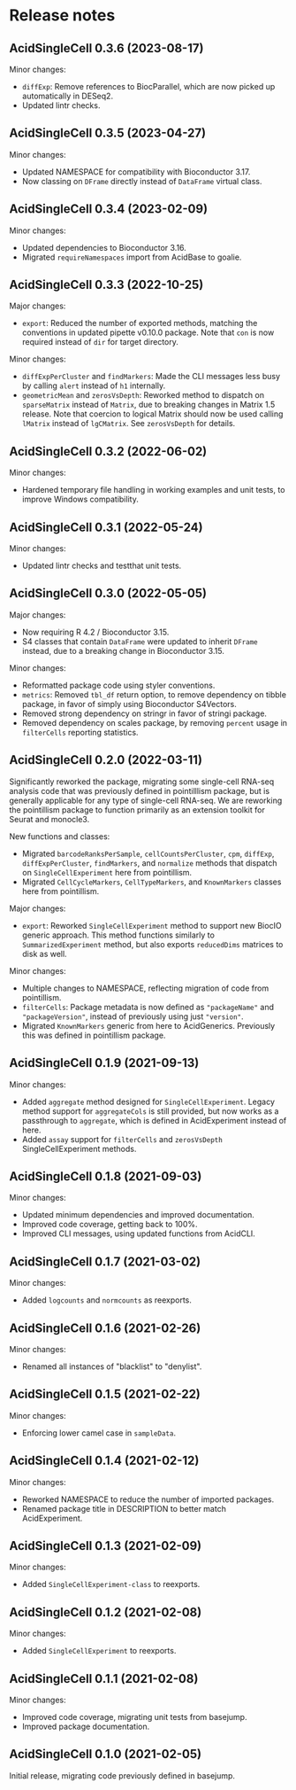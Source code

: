 # Release notes

## AcidSingleCell 0.3.6 (2023-08-17)

Minor changes:

- `diffExp`: Remove references to BiocParallel, which are now picked up
  automatically in DESeq2.
- Updated lintr checks.

## AcidSingleCell 0.3.5 (2023-04-27)

Minor changes:

- Updated NAMESPACE for compatibility with Bioconductor 3.17.
- Now classing on `DFrame` directly instead of `DataFrame` virtual class.

## AcidSingleCell 0.3.4 (2023-02-09)

Minor changes:

- Updated dependencies to Bioconductor 3.16.
- Migrated `requireNamespaces` import from AcidBase to goalie.

## AcidSingleCell 0.3.3 (2022-10-25)

Major changes:

- `export`: Reduced the number of exported methods, matching the conventions in
  updated pipette v0.10.0 package. Note that `con` is now required instead
  of `dir` for target directory.

Minor changes:

- `diffExpPerCluster` and `findMarkers`: Made the CLI messages less busy by
  calling `alert` instead of `h1` internally.
- `geometricMean` and `zerosVsDepth`: Reworked method to dispatch on
  `sparseMatrix` instead of `Matrix`, due to breaking changes in Matrix 1.5
  release. Note that coercion to logical Matrix should now be used calling
  `lMatrix` instead of `lgCMatrix`. See `zerosVsDepth` for details.

## AcidSingleCell 0.3.2 (2022-06-02)

Minor changes:

- Hardened temporary file handling in working examples and unit tests, to
  improve Windows compatibility.

## AcidSingleCell 0.3.1 (2022-05-24)

Minor changes:

- Updated lintr checks and testthat unit tests.

## AcidSingleCell 0.3.0 (2022-05-05)

Major changes:

- Now requiring R 4.2 / Bioconductor 3.15.
- S4 classes that contain `DataFrame` were updated to inherit `DFrame` instead,
  due to a breaking change in Bioconductor 3.15.

Minor changes:

- Reformatted package code using styler conventions.
- `metrics`: Removed `tbl_df` return option, to remove dependency on tibble
  package, in favor of simply using Bioconductor S4Vectors.
- Removed strong dependency on stringr in favor of stringi package.
- Removed dependency on scales package, by removing `percent` usage in
  `filterCells` reporting statistics.

## AcidSingleCell 0.2.0 (2022-03-11)

Significantly reworked the package, migrating some single-cell RNA-seq analysis
code that was previously defined in pointilllism package, but is generally
applicable for any type of single-cell RNA-seq. We are reworking the pointillism
package to function primarily as an extension toolkit for Seurat and monocle3.

New functions and classes:

- Migrated `barcodeRanksPerSample`, `cellCountsPerCluster`, `cpm`, `diffExp`,
  `diffExpPerCluster`, `findMarkers`, and `normalize` methods that dispatch on
  `SingleCellExperiment` here from pointillism.
- Migrated `CellCycleMarkers`, `CellTypeMarkers`, and `KnownMarkers` classes
  here from pointillism.

Major changes:

- `export`: Reworked `SingleCellExperiment` method to support new BiocIO
  generic approach. This method functions similarly to `SummarizedExperiment`
  method, but also exports `reducedDims` matrices to disk as well.

Minor changes:

- Multiple changes to NAMESPACE, reflecting migration of code from pointillism.
- `filterCells`: Package metadata is now defined as `"packageName"` and
  `"packageVersion"`, instead of previously using just `"version"`.
- Migrated `KnownMarkers` generic from here to AcidGenerics. Previously this
  was defined in pointillism package.

## AcidSingleCell 0.1.9 (2021-09-13)

Minor changes:

- Added `aggregate` method designed for `SingleCellExperiment`. Legacy method
  support for `aggregateCols` is still provided, but now works as a passthrough
  to `aggregate`, which is defined in AcidExperiment instead of here.
- Added `assay` support for `filterCells` and `zerosVsDepth`
  SingleCellExperiment methods.

## AcidSingleCell 0.1.8 (2021-09-03)

Minor changes:

- Updated minimum dependencies and improved documentation.
- Improved code coverage, getting back to 100%.
- Improved CLI messages, using updated functions from AcidCLI.

## AcidSingleCell 0.1.7 (2021-03-02)

Minor changes:

- Added `logcounts` and `normcounts` as reexports.

## AcidSingleCell 0.1.6 (2021-02-26)

Minor changes:

- Renamed all instances of "blacklist" to "denylist".

## AcidSingleCell 0.1.5 (2021-02-22)

Minor changes:

- Enforcing lower camel case in `sampleData`.

## AcidSingleCell 0.1.4 (2021-02-12)

Minor changes:

- Reworked NAMESPACE to reduce the number of imported packages.
- Renamed package title in DESCRIPTION to better match AcidExperiment.

## AcidSingleCell 0.1.3 (2021-02-09)

Minor changes:

- Added `SingleCellExperiment-class` to reexports.

## AcidSingleCell 0.1.2 (2021-02-08)

Minor changes:

- Added `SingleCellExperiment` to reexports.

## AcidSingleCell 0.1.1 (2021-02-08)

Minor changes:

- Improved code coverage, migrating unit tests from basejump.
- Improved package documentation.

## AcidSingleCell 0.1.0 (2021-02-05)

Initial release, migrating code previously defined in basejump.
